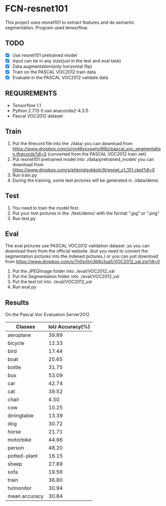 # FCN-resnet101

This project uses resnet101 to extract features and do semantic segmentation.
Program used tensorflow.

## TODO
- [x] Use resnet101 pretrained model
- [x] Input can be in any size(just in the test and eval task)
- [x] Data augmentation(only horizontal flip)
- [x] Train on the PASCAL VOC2012 train data 
- [x] Evaluate in the PASCAL VOC2012 validate data

## REQUIREMENTS
- Tensorflow 1.1
- Python 2.7.13 (I use anaconda2-4.3.1)
- Pascal VOC2012 dataset

## Train
1. Put the tfrecord file into the ./data/  you can download from  https://www.dropbox.com/s/rm46xxxswho9i8z/pascal_voc_segmentation.tfrecords?dl=0 (converted from the PASCAL VOC2012 train set)
2. Put resnet101 pretrained model into ./data/pretrained_model/   you can download from https://www.dropbox.com/s/ehkniglsvbkotc9/resnet_v1_101.ckpt?dl=0
3. Run train.py
4. During the training, some test pictures will be generated in ./data/demo


## Test
1. You need to train the model first.
2. Put your test pictures in the ./test/demo/ with the format ".jpg" or ".png"
3. Run test.py

## Eval
The eval pictures use PASCAL VOC2012 validation dataset ,so you can download them from the official website.
(but you need to convert the segmentation pictures into the indexed pictures.) 
or you can just download from https://www.dropbox.com/s/7n0sr0m3b9u1ua5/VOC2012_val.zip?dl=0
1. Put the JPEGImage folder into ./eval/VOC2012_val
2. Put the Segmentation folder into ./eval/VOC2012_val
3. Put the text.txt into ./eval/VOC2012_val
4. Run eval.py


## Results
On the Pascal Voc Evaluation Server2012    

Classes | IoU Accuracy(%)
------------ | -------------
aeroplane | 39.89    
bicycle | 12.33    
bird | 17.44    
boat | 20.65    
bottle | 31.75    
bus | 53.09          
car | 42.74      
cat | 39.52      
chair | 4.50         
cow | 10.25         
diningtable | 13.39         
dog | 30.72         
horse | 21.71           
motorbike | 44.96         
person | 48.20         
potted-plant | 16.15             
sheep | 27.89              
sofa | 19.56        
train | 36.80               
tv/monitor | 30.94         
mean accuracy | 30.84       



